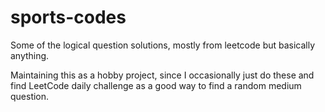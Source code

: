 # sports-codes
Some of the logical question solutions, mostly from leetcode but basically anything.

Maintaining this as a hobby project, since I occasionally just do these and find LeetCode daily challenge as a good way to find a random medium question.
